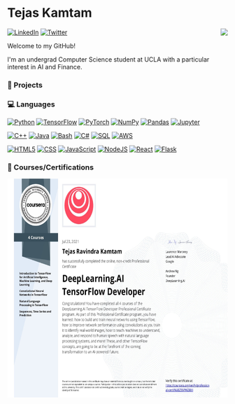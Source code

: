 # Tejas Kamtam
<img align="right" src="https://github-readme-stats.vercel.app/api?username=tejaskamtam">

[![LinkedIn](https://img.shields.io/badge/-LinkedIn-blue?style=for-the-badge&logo=Linkedin&logoColor=blue&color=white)](https://www.linkedin.com/in/tejaskamtam/)
[![Twitter](https://img.shields.io/badge/-Twitter-blue?style=for-the-badge&logo=Twitter&logoColor=white)](https://twitter.com/tejaskamtam)

Welcome to my GitHub!

I'm an undergrad Computer Science student at UCLA with a particular interest in AI and Finance.

### 🔭 Projects

### 💻 Languages

[![Python](https://img.shields.io/badge/-Python-306998?style=for-the-badge&logo=python&logoColor=white)](https://www.python.org/)
[![TensorFlow](https://img.shields.io/badge/-TensorFlow-FF6F00?style=for-the-badge&logo=tensorflow&logoColor=white)](https://www.tensorflow.org/)
[![PyTorch](https://img.shields.io/badge/-PyTorch-EE4C2C?style=for-the-badge&logo=pytorch&logoColor=white)](https://pytorch.org/)
[![NumPy](https://img.shields.io/badge/-numpy-4D77CF?style=for-the-badge&logo=numpy&logoColor=white)](https://numpy.org/)
[![Pandas](https://img.shields.io/badge/-Pandas-150458?style=for-the-badge&logo=pandas&logoColor=white)](https://pandas.pydata.org/)
[![Jupyter](https://img.shields.io/badge/-jupyter-767677?style=for-the-badge&logo=jupyter&logoColor=orange)](https://jupyter.org/)

[![C++](https://img.shields.io/badge/-c%2b%2b-teal?style=for-the-badge&logo=c%2b%2b&logoColor=white)](https://www.cplusplus.com/)
[![Java](https://img.shields.io/badge/-Java-f89820?style=for-the-badge&logo=java&logoColor=black)](https://www.cplusplus.com/)
[![Bash](https://img.shields.io/badge/-Bash-eee?style=for-the-badge&logo=gnu-bash&logoColor=293137)](https://www.gnu.org/software/bash/)
[![C#](https://img.shields.io/badge/-C%23-684D95?style=for-the-badge&logo=C-sharp&logoColor=white)](https://docs.microsoft.com/en-us/dotnet/csharp/)
[![SQL](https://img.shields.io/badge/-SQL-darkred?style=for-the-badge&logo=mysql&logoColor=white)](https://azure.microsoft.com/en-us/services/mysql/#overview)
[![AWS](https://img.shields.io/badge/-AWS-FF9900?style=for-the-badge&logo=amazonaws&logoColor=black)](https://azure.microsoft.com/en-us/services/mysql/#overview)

[![HTML5](https://img.shields.io/badge/-html-e34c26?style=for-the-badge&logo=html5&logoColor=white)](https://developer.mozilla.org/en-US/docs/Web/HTML)
[![CSS](https://img.shields.io/badge/-CSS-2965f1?style=for-the-badge&logo=css3&logoColor=white)](https://developer.mozilla.org/en-US/docs/Web/CSS)
[![JavaScript](https://img.shields.io/badge/-JavaScript-f0db4f?style=for-the-badge&logo=javascript&logoColor=white)](https://developer.mozilla.org/en-US/docs/Web/JavaScript)
[![NodeJS](https://img.shields.io/badge/-Nodejs-3C873A?style=for-the-badge&logo=node.js&logoColor=white)](https://nodejs.org/en/)
[![React](https://img.shields.io/badge/-React-61DBFB?style=for-the-badge&logo=react&logoColor=black)](https://reactjs.org/)
[![Flask](https://img.shields.io/badge/-flask-222222?style=for-the-badge&logo=flask&logoColor=white)](https://jupyter.org/)

### 🌱 Courses/Certifications
<img src="Coursera_TF-Developer_Certificate.jpg" height="500" width="auto">
<!--
**tejaskamtam/tejaskamtam** is a ✨ _special_ ✨ repository because its `README.md` (this file) appears on your GitHub profile.

Here are some ideas to get you started:

- ⏳ I’m currently working on ...
- 🌱 I’m currently learning ...
- 👯 I’m looking to collaborate on ...
- 🤔 I’m looking for help with ...
- 💬 Ask me about ...
- 📫 How to reach me: ...
- 😄 Pronouns: ...
- ⚡ Fun fact: ...
-->
